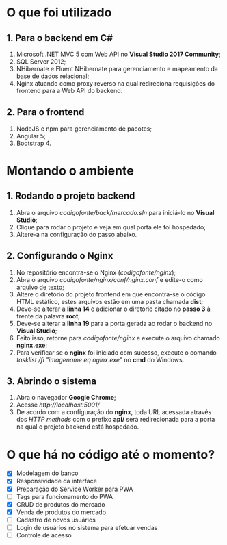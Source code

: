 # O que foi utilizado

## 1. Para o backend em C#

1. Microsoft .NET MVC 5 com Web API no **Visual Studio 2017 Community**;
2. SQL Server 2012;
3. NHibernate e Fluent NHibernate para gerenciamento e mapeamento da base de dados relacional;
4. Nginx atuando como proxy reverso na qual redireciona requisições do frontend para a Web API do backend.

## 2. Para o frontend

1. NodeJS e npm para gerenciamento de pacotes;
2. Angular 5;
3. Bootstrap 4.

# Montando o ambiente

## 1. Rodando o projeto backend

1. Abra o arquivo *codigofonte/back/mercado.sln* para iniciá-lo no **Visual Studio**;
2. Clique para rodar o projeto e veja em qual porta ele foi hospedado;
3. Altere-a na configuração do passo abaixo.

## 2. Configurando o Nginx

1. No repositório encontra-se o Nginx (_codigofonte/nginx_);
2. Abra o arquivo _codigofonte/nginx/conf/nginx.conf_ e edite-o como arquivo de texto;
3. Altere o diretório do projeto frontend em que encontra-se o código HTML estático, estes arquivos estão em uma pasta chamada **dist**;
4. Deve-se alterar a **linha 14** e adicionar o diretório citado no **passo 3** à frente da palavra **root**;
5. Deve-se alterar a **linha 19** para a porta gerada ao rodar o backend no **Visual Studio**;
5. Feito isso, retorne para _codigofonte/nginx_ e execute o arquivo chamado **nginx.exe**;
6. Para verificar se o **nginx** foi iniciado com sucesso, execute o comando *tasklist /fi "imagename eq nginx.exe"* no **cmd** do Windows.

## 3. Abrindo o sistema

1. Abra o navegador **Google Chrome**;
2. Acesse *http://localhost:5001/* 
3. De acordo com a configuração do **nginx**, toda URL acessada através dos *HTTP methods* com o prefixo **api/** será redirecionada para a porta na qual o projeto backend está hospedado.


# O que há no código até o momento?

- [x] Modelagem do banco
- [x] Responsividade da interface
- [x] Preparação do Service Worker para PWA
- [ ] Tags para funcionamento do PWA
- [x] CRUD de produtos do mercado
- [x] Venda de produtos do mercado
- [ ] Cadastro de novos usuários
- [ ] Login de usuários no sistema para efetuar vendas
- [ ] Controle de acesso
